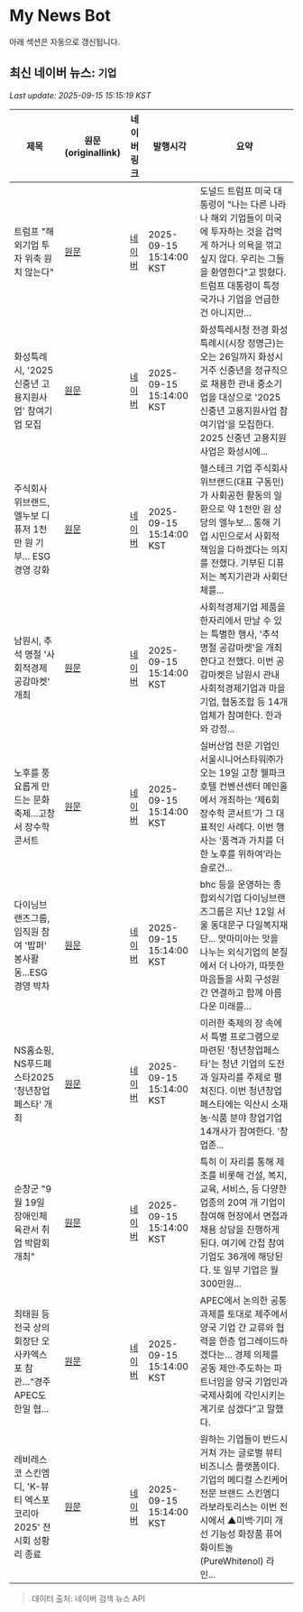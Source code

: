 # My News Bot

아래 섹션은 자동으로 갱신됩니다.

<!-- NEWS:START -->
## 최신 네이버 뉴스: `기업`
_Last update: 2025-09-15 15:15:19 KST_

| 제목 | 원문(originallink) | 네이버 링크 | 발행시각 | 요약 |
|---|---|---|---|---|
| 트럼프 "해외기업 투자 위축 원치 않는다" | [원문](https://www.newscj.com/news/articleView.html?idxno=3318038) | [네이버](https://www.newscj.com/news/articleView.html?idxno=3318038) | 2025-09-15 15:14:00 KST | 도널드 트럼프 미국 대통령이 "나는 다른 나라나 해외 기업들이 미국에 투자하는 것을 겁먹게 하거나 의욕을 꺾고 싶지 않다. 우리는 그들을 환영한다"고 밝혔다. 트럼프 대통령이 특정 국가나 기업을 언급한 건 아니지만... |
| 화성특례시, '2025 신중년 고용지원사업' 참여기업 모집 | [원문](http://www.metroseoul.co.kr/article/20250915500328) | [네이버](http://www.metroseoul.co.kr/article/20250915500328) | 2025-09-15 15:14:00 KST | 화성특레시청 전경 화성특례시(시장 정명근)는 오는 26일까지 화성시 거주 신중년을 정규직으로 채용한 관내 중소기업을 대상으로 '2025 신중년 고용지원사업 참여기업'을 모집한다. 2025 신중년 고용지원사업은 화성시에... |
| 주식회사 위브랜드, 엘누보 디퓨저 1천만 원 기부… ESG 경영 강화 | [원문](http://www.globalepic.co.kr/view.php?ud=2025091514443416889aeda69934_29) | [네이버](http://www.globalepic.co.kr/view.php?ud=2025091514443416889aeda69934_29) | 2025-09-15 15:14:00 KST | 헬스테크 기업 주식회사 위브랜드(대표 구동민)가 사회공헌 활동의 일환으로 약 1천만 원 상당의 엘누보... 통해 기업 시민으로서 사회적 책임을 다하겠다는 의지를 전했다. 기부된 디퓨저는 복지기관과 사회단체를... |
| 남원시, 추석 명절 '사회적경제공감마켓' 개최 | [원문](http://www.domin.co.kr/news/articleView.html?idxno=1528915) | [네이버](http://www.domin.co.kr/news/articleView.html?idxno=1528915) | 2025-09-15 15:14:00 KST | 사회적경제기업 제품을 한자리에서 만날 수 있는 특별한 행사, '추석 명절 공감마켓'을 개최한다고 전했다. 이번 공감마켓은 남원시 관내 사회적경제기업과 마을기업, 협동조합 등 14개 업체가 참여한다. 한과와 강정... |
| 노후를 풍요롭게 만드는 문화 축제…고창서 장수학 콘서트 | [원문](https://www.jjan.kr/article/20250915580019) | [네이버](https://www.jjan.kr/article/20250915580019) | 2025-09-15 15:14:00 KST | 실버산업 전문 기업인 서울시니어스타워㈜가 오는 19일 고창 웰파크호텔 컨벤션센터 메인홀에서 개최하는 ‘제6회 장수학 콘서트’가 그 대표적인 사례다. 이번 행사는 ‘품격과 가치를 더한 노후를 위하여’라는 슬로건... |
| 다이닝브랜즈그룹, 임직원 참여 '밥퍼' 봉사활동...ESG 경영 박차 | [원문](https://www.job-post.co.kr/news/articleView.html?idxno=177368) | [네이버](https://www.job-post.co.kr/news/articleView.html?idxno=177368) | 2025-09-15 15:14:00 KST | bhc 등을 운영하는 종합외식기업 다이닝브랜즈그룹은 지난 12일 서울 동대문구 다일복지재단... 맛마미아는 맛을 나누는 외식기업의 본질에서 더 나아가, 따뜻한 마음들을 사회 구성원 간 연결하고 함께 아름다운 미래를... |
| NS홈쇼핑, NS푸드페스타2025 '청년창업페스타' 개최 | [원문](http://www.sisacast.kr/news/articleView.html?idxno=81783) | [네이버](http://www.sisacast.kr/news/articleView.html?idxno=81783) | 2025-09-15 15:14:00 KST | 이러한 축제의 장 속에서 특별 프로그램으로 마련된 '청년창업페스타'는 청년 기업의 도전과 일자리를 주제로 펼쳐진다. 이번 청년창업페스타에는 익산시 소재 농·식품 분야 창업기업 14개사가 참여한다. '창업존... |
| 순창군 "9월 19일 장애인체육관서 취업 박람회 개최" | [원문](http://www.domin.co.kr/news/articleView.html?idxno=1528965) | [네이버](http://www.domin.co.kr/news/articleView.html?idxno=1528965) | 2025-09-15 15:14:00 KST | 특히 이 자리를 통해 제조를 비롯해 건설, 복지, 교육, 서비스, 등 다양한 업종의 20여 개 기업이 참여해 현장에서 면접과 채용 상담을 진행하게 된다. 여기에 간접 참여 기업도 36개에 해당된다. 또 일부 기업은 월 300만원... |
| 최태원 등 전국 상의 회장단 오사카엑스포 참관…“경주 APEC도 한일 협... | [원문](https://biz.heraldcorp.com/article/10575905?ref=naver) | [네이버](https://n.news.naver.com/mnews/article/016/0002529321?sid=101) | 2025-09-15 15:14:00 KST | APEC에서 논의한 공통 과제를 토대로 제주에서 양국 기업 간 교류와 협력을 한층 업그레이드하겠다는... 경제 의제를 공동 제안·주도하는 파트너임을 양국 기업인과 국제사회에 각인시키는 계기로 삼겠다”고 말했다. |
| 레비레스코 스킨엠디, 'K-뷰티 엑스포 코리아 2025' 전시회 성황리 종료 | [원문](https://www.etoday.co.kr/news/view/2506664) | [네이버](https://www.etoday.co.kr/news/view/2506664) | 2025-09-15 15:14:00 KST | 원하는 기업들이 반드시 거쳐 가는 글로벌 뷰티 비즈니스 플랫폼이다. 기업의 메디컬 스킨케어 전문 브랜드 스킨엠디 라보라토리스는 이번 전시에서 ▲미백·기미 개선 기능성 화장품 퓨어화이트놀(PureWhitenol) 라인... |

> 데이터 출처: 네이버 검색 뉴스 API
<!-- NEWS:END -->

